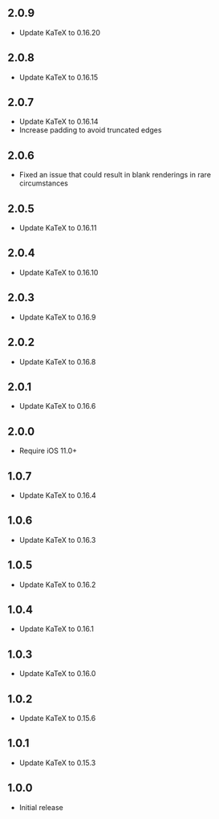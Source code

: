 ## 2.0.9
* Update KaTeX to 0.16.20

## 2.0.8
* Update KaTeX to 0.16.15

## 2.0.7
* Update KaTeX to 0.16.14
* Increase padding to avoid truncated edges

## 2.0.6
* Fixed an issue that could result in blank renderings in rare circumstances

## 2.0.5
* Update KaTeX to 0.16.11

## 2.0.4
* Update KaTeX to 0.16.10

## 2.0.3
* Update KaTeX to 0.16.9

## 2.0.2
* Update KaTeX to 0.16.8

## 2.0.1
* Update KaTeX to 0.16.6

## 2.0.0
* Require iOS 11.0+

## 1.0.7
* Update KaTeX to 0.16.4

## 1.0.6
* Update KaTeX to 0.16.3

## 1.0.5
* Update KaTeX to 0.16.2

## 1.0.4
* Update KaTeX to 0.16.1

## 1.0.3
* Update KaTeX to 0.16.0

## 1.0.2
* Update KaTeX to 0.15.6

## 1.0.1
* Update KaTeX to 0.15.3

## 1.0.0
* Initial release
